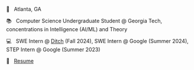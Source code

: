 📍 &nbsp; Atlanta, GA

📚 &nbsp; Computer Science Undergraduate Student @ Georgia Tech, concentrations in Intelligence (AI/ML) and Theory

💻 &nbsp; SWE Intern @ [Ditch](https://www.ditch.io/) (Fall 2024), SWE Intern @ Google (Summer 2024), STEP Intern @ Google (Summer 2023)

💼 &nbsp; [Resume](https://github.com/dsoman24/resume/blob/master/daniel_oman_resume.pdf)


<!-- https://github.com/ikatyang/emoji-cheat-sheet/blob/master/README.md -->
